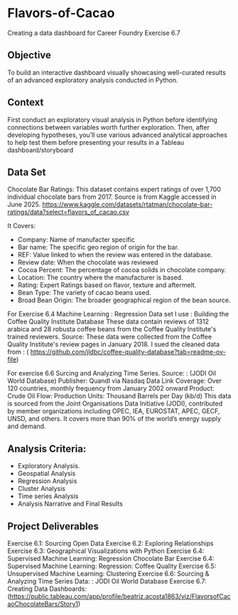# Flavors-of-Cacao

Creating a data dashboard for Career Foundry Exercise 6.7

## Objective 
 To build an interactive dashboard visually showcasing well-curated results of an advanced exploratory analysis conducted in Python.

 ## Context
First conduct an exploratory visual analysis in Python before identifying connections between variables worth further exploration. Then, after developing hypotheses, you’ll use various advanced analytical approaches to help test them before presenting your results in a Tableau dashboard/storyboard

## Data Set
Chocolate Bar Ratings: This dataset contains expert ratings of over 1,700 individual chocolate bars from 2017. Source is from Kaggle accessed in June 2025.
 https://www.kaggle.com/datasets/rtatman/chocolate-bar-ratings/data?select=flavors_of_cacao.csv

 It Covers: 
 - Company: Name of manufacter specific
 - Bar name: The specific geo region of origin for the bar.
 - REF: Value linked to when the review was entered in the database.
 - Review date: When the chocolate was reviewed
 - Cocoa Percent: The percentage of cocoa solids in chocolate company.
 - Location: The country where the manufacturer is based.
 - Rating: Expert Ratings based on flavor, texture and aftermelt.
 - Bean Type: The variety of cacao beans used.
 - Broad Bean Origin: The broader geographical region of the bean source.

For Exercise 6.4 Machine Learning : Regression 
 Data set I use : Building the Coffee Quality Institute Database These data contain reviews of 1312 arabica and 28 robusta coffee beans from the Coffee Quality Institute's trained reviewers.
Source: These data were collected from the Coffee Quality Institute's review pages in January 2018.
I sued the cleaned data from : ( https://github.com/jldbc/coffee-quality-database?tab=readme-ov-file)

For exercise 6.6 Surcing and Analyzing Time Series.
Source: : (JODI Oil World Database)
Publisher: Quandl via Nasdaq Data Link
Coverage: Over 120 countries, monthly frequency from January 2002 onward
Product: Crude Oil
Flow: Production
Units: Thousand Barrels per Day (kb/d)
This data is sourced from the Joint Organisations Data Initiative (JODI), contributed by member organizations including OPEC, IEA, EUROSTAT, APEC, GECF, UNSD, and others. It covers more than 90% of the world’s energy supply and demand.

## Analysis Criteria:
- Exploratory Analysis.
- Geospatial Analysis
-  Regression Analysis
-  Cluster Analysis
-  Time series Analysis
-  Analysis Narrative and Final Results

## Project Deliverables
Exercise 6.1: Sourcing Open Data
Exercise 6.2: Exploring Relationships
Exercise 6.3: Geographical Visualizations with Python
Exercise 6.4: Supervised Machine Learning: Regression Chocolate Bar
Exercise 6.4: Supervised Machine Learning: Regression: Coffee Quality
Exercise 6.5: Unsupervised Machine Learning: Clustering
Exercise 6.6: Sourcing & Analyzing Time Series Data: : JODI Oil World Database
Exercise 6.7: Creating Data Dashboards:
(https://public.tableau.com/app/profile/beatriz.acosta1863/viz/FlavorsofCacaoChocolateBars/Story1)


